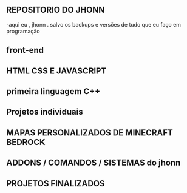  ## REPOSITORIO DO JHONN
  -aqui eu , jhonn . salvo os backups e versões de tudo que eu faço em programação

 ## front-end
   ## HTML CSS E JAVASCRIPT

## primeira linguagem C++

## Projetos individuais
  ## MAPAS PERSONALIZADOS DE MINECRAFT BEDROCK
  ## ADDONS / COMANDOS / SISTEMAS do jhonn 
  ## PROJETOS FINALIZADOS
